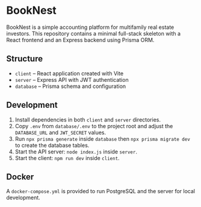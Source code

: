 # BookNest

BookNest is a simple accounting platform for multifamily real estate investors. This repository contains a minimal full-stack skeleton with a React frontend and an Express backend using Prisma ORM.

## Structure

- `client` – React application created with Vite
- `server` – Express API with JWT authentication
- `database` – Prisma schema and configuration

## Development

1. Install dependencies in both `client` and `server` directories.
2. Copy `.env` from `database/.env` to the project root and adjust the `DATABASE_URL` and `JWT_SECRET` values.
3. Run `npx prisma generate` inside `database` then `npx prisma migrate dev` to create the database tables.
4. Start the API server: `node index.js` inside `server`.
5. Start the client: `npm run dev` inside `client`.

## Docker

A `docker-compose.yml` is provided to run PostgreSQL and the server for local development.
